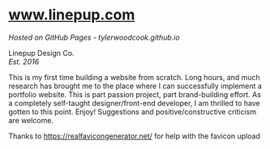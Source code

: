 # www.linepup.com

*Hosted on GitHub Pages - tylerwoodcook.github.io*  

Linepup Design Co.  
*Est. 2016*

This is my first time building a website from scratch. Long hours, and much research has brought me to the place where I can successfully implement a portfolio website. This is part passion project, part brand-building effort. As a completely self-taught designer/front-end developer, I am thrilled to have gotten to this point. Enjoy! Suggestions and positive/constructive criticism are welcome.

Thanks to https://realfavicongenerator.net/ for help with the favicon upload
